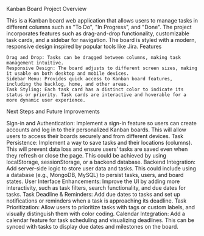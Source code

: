Kanban Board Project
Overview

This is a Kanban board web application that allows users to manage tasks in different columns such as "To Do", "In Progress", and "Done". The project incorporates features such as drag-and-drop functionality, customizable task cards, and a sidebar for navigation. The board is styled with a modern, responsive design inspired by popular tools like Jira.
Features

    Drag and Drop: Tasks can be dragged between columns, making task management intuitive.
    Responsive Design: The board adjusts to different screen sizes, making it usable on both desktop and mobile devices.
    Sidebar Menu: Provides quick access to Kanban board features, including the backlog, home, and other areas.
    Task Styling: Each task card has a distinct color to indicate its status or priority. Task cards are interactive and hoverable for a more dynamic user experience.

Next Steps and Future Improvements

Sign-in and Authentication: Implement a sign-in feature so users can create accounts and log in to their personalized Kanban boards. This will allow users to access their boards securely and from different devices.
Task Persistence: Implement a way to save tasks and their locations (columns). This will prevent data loss and ensure users’ tasks are saved even when they refresh or close the page. This could be achieved by using localStorage, sessionStorage, or a backend database.
 Backend Integration: Add server-side logic to store user data and tasks. This could include using a database (e.g., MongoDB, MySQL) to persist tasks, users, and board states.
    User Interface Enhancements: Improve the UI by adding more interactivity, such as task filters, search functionality, and due dates for tasks.
    Task Deadline & Reminders: Add due dates to tasks and set up notifications or reminders when a task is approaching its deadline.
    Task Prioritization: Allow users to prioritize tasks with tags or custom labels, and visually distinguish them with color coding.
    Calendar Integration: Add a calendar feature for task scheduling and visualizing deadlines. This can be synced with tasks to display due dates and milestones on the board.
